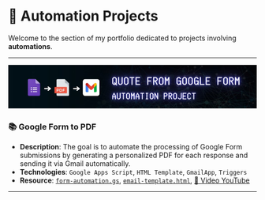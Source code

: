 # 📂 Automation Projects

Welcome to the section of my portfolio dedicated to projects involving **automations**.

---

![googleform](resource/google_form.jpg)
### 📚 Google Form to PDF

- **Description**: The goal is to automate the processing of Google Form submissions by generating a personalized PDF for each response and sending it via Gmail automatically. 
- **Technologies**: `Google Apps Script`, `HTML Template`,  `GmailApp`, `Triggers`
- **Resource**: [`form-automation.gs`](resource/form-automation.gs), [`email-template.html`](resource/mail-template.html), [🔗 Video YouTube](https://youtu.be/1s-w3q44I6c)

---
